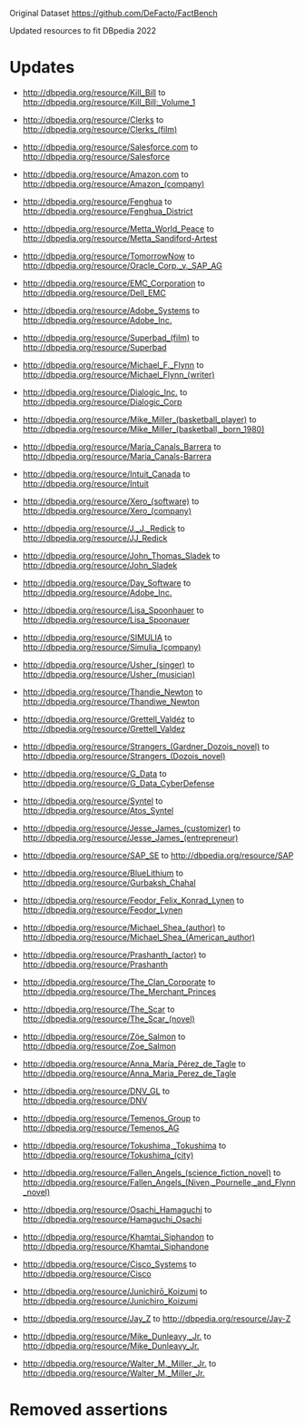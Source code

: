 Original Dataset <https://github.com/DeFacto/FactBench>

Updated resources to fit DBpedia 2022

# Updates
* <http://dbpedia.org/resource/Kill_Bill> to <http://dbpedia.org/resource/Kill_Bill:_Volume_1>

* <http://dbpedia.org/resource/Clerks> to <http://dbpedia.org/resource/Clerks_(film)>
* <http://dbpedia.org/resource/Salesforce.com> to <http://dbpedia.org/resource/Salesforce>
* <http://dbpedia.org/resource/Amazon.com> to <http://dbpedia.org/resource/Amazon_(company)>
* <http://dbpedia.org/resource/Fenghua> to <http://dbpedia.org/resource/Fenghua_District>
* <http://dbpedia.org/resource/Metta_World_Peace> to <http://dbpedia.org/resource/Metta_Sandiford-Artest>
* <http://dbpedia.org/resource/TomorrowNow> to <http://dbpedia.org/resource/Oracle_Corp._v._SAP_AG>
* <http://dbpedia.org/resource/EMC_Corporation> to <http://dbpedia.org/resource/Dell_EMC>
* <http://dbpedia.org/resource/Adobe_Systems> to <http://dbpedia.org/resource/Adobe_Inc.>
* <http://dbpedia.org/resource/Superbad_(film)> to <http://dbpedia.org/resource/Superbad>
* <http://dbpedia.org/resource/Michael_F._Flynn> to <http://dbpedia.org/resource/Michael_Flynn_(writer)>
* <http://dbpedia.org/resource/Dialogic_Inc.> to <http://dbpedia.org/resource/Dialogic_Corp>
* <http://dbpedia.org/resource/Mike_Miller_(basketball_player)> to <http://dbpedia.org/resource/Mike_Miller_(basketball,_born_1980)>
* <http://dbpedia.org/resource/María_Canals_Barrera> to <http://dbpedia.org/resource/Maria_Canals-Barrera>
* <http://dbpedia.org/resource/Intuit_Canada> to <http://dbpedia.org/resource/Intuit>
* <http://dbpedia.org/resource/Xero_(software)> to <http://dbpedia.org/resource/Xero_(company)>
* <http://dbpedia.org/resource/J._J._Redick> to <http://dbpedia.org/resource/JJ_Redick>
* <http://dbpedia.org/resource/John_Thomas_Sladek> to <http://dbpedia.org/resource/John_Sladek>
* <http://dbpedia.org/resource/Day_Software> to <http://dbpedia.org/resource/Adobe_Inc.>
* <http://dbpedia.org/resource/Lisa_Spoonhauer> to <http://dbpedia.org/resource/Lisa_Spoonauer>
* <http://dbpedia.org/resource/SIMULIA> to <http://dbpedia.org/resource/Simulia_(company)>
* <http://dbpedia.org/resource/Usher_(singer)> to <http://dbpedia.org/resource/Usher_(musician)>
* <http://dbpedia.org/resource/Thandie_Newton> to <http://dbpedia.org/resource/Thandiwe_Newton>
* <http://dbpedia.org/resource/Grettell_Valdéz> to <http://dbpedia.org/resource/Grettell_Valdez>
* <http://dbpedia.org/resource/Strangers_(Gardner_Dozois_novel)> to <http://dbpedia.org/resource/Strangers_(Dozois_novel)>
* <http://dbpedia.org/resource/G_Data> to <http://dbpedia.org/resource/G_Data_CyberDefense>
* <http://dbpedia.org/resource/Syntel> to <http://dbpedia.org/resource/Atos_Syntel>
* <http://dbpedia.org/resource/Jesse_James_(customizer)> to <http://dbpedia.org/resource/Jesse_James_(entrepreneur)>
* <http://dbpedia.org/resource/SAP_SE> to <http://dbpedia.org/resource/SAP>
* <http://dbpedia.org/resource/BlueLithium> to <http://dbpedia.org/resource/Gurbaksh_Chahal>
* <http://dbpedia.org/resource/Feodor_Felix_Konrad_Lynen> to <http://dbpedia.org/resource/Feodor_Lynen>
* <http://dbpedia.org/resource/Michael_Shea_(author)> to <http://dbpedia.org/resource/Michael_Shea_(American_author)>
* <http://dbpedia.org/resource/Prashanth_(actor)> to <http://dbpedia.org/resource/Prashanth>
* <http://dbpedia.org/resource/The_Clan_Corporate> to <http://dbpedia.org/resource/The_Merchant_Princes>
* <http://dbpedia.org/resource/The_Scar> to <http://dbpedia.org/resource/The_Scar_(novel)>
* <http://dbpedia.org/resource/Zöe_Salmon> to <http://dbpedia.org/resource/Zoe_Salmon>
* <http://dbpedia.org/resource/Anna_María_Pérez_de_Tagle> to <http://dbpedia.org/resource/Anna_Maria_Perez_de_Tagle>
* <http://dbpedia.org/resource/DNV_GL> to <http://dbpedia.org/resource/DNV>
* <http://dbpedia.org/resource/Temenos_Group> to <http://dbpedia.org/resource/Temenos_AG>
* <http://dbpedia.org/resource/Tokushima,_Tokushima> to <http://dbpedia.org/resource/Tokushima_(city)>
* <http://dbpedia.org/resource/Fallen_Angels_(science_fiction_novel)> to <http://dbpedia.org/resource/Fallen_Angels_(Niven,_Pournelle,_and_Flynn_novel)>
* <http://dbpedia.org/resource/Osachi_Hamaguchi> to <http://dbpedia.org/resource/Hamaguchi_Osachi>
* <http://dbpedia.org/resource/Khamtai_Siphandon> to <http://dbpedia.org/resource/Khamtai_Siphandone>
* <http://dbpedia.org/resource/Cisco_Systems> to <http://dbpedia.org/resource/Cisco>
* <http://dbpedia.org/resource/Junichirō_Koizumi> to <http://dbpedia.org/resource/Junichiro_Koizumi>
* <http://dbpedia.org/resource/Jay_Z> to <http://dbpedia.org/resource/Jay-Z>
* <http://dbpedia.org/resource/Mike_Dunleavy,_Jr.> to <http://dbpedia.org/resource/Mike_Dunleavy_Jr.>
* <http://dbpedia.org/resource/Walter_M._Miller,_Jr.> to <http://dbpedia.org/resource/Walter_M._Miller_Jr.>

# Removed assertions

